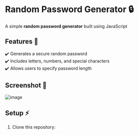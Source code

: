 # Random Password Generator 🔒

A simple **random password generator** built using  JavaScript

## Features 🚀
✔️ Generates a secure random password  
✔️ Includes letters, numbers, and special characters  
✔️ Allows users to specify password length  

## Screenshot 📸
![image](https://github.com/user-attachments/assets/e409d7b0-f2cd-476e-bf6b-9b32a07d3c18)


## Setup ⚡
1. Clone this repository:  
